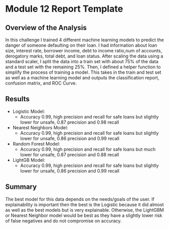 # Module 12 Report Template

## Overview of the Analysis

In this challenge I trained 4 different machine learning models to predict the danger of someone defaulting on their loan. I had information about loan size, interest rate, borrower income, debt to income ratio,num of accounts, derogatory marks, total debt, and loan status. After scaling the data using a standard scaler, I split the data into a train set with about 75% of the data and a test set with the remaining 25%. Then, I defined a helper function to simplify the process of training a model. This takes in the train and test set as well as a machine learning model and outputs the classification report, confusion matrix, and ROC Curve. 

## Results


* Logistic Model:
    * Accuracy 0.99, high precision and recall for safe loans but slightly lower for unsafe, 0.87 precision and 0.98 recall
* Nearest Neighbors Model:
    * Accuracy 0.99, high precision and recall for safe loans but slightly lower for unsafe, 0.86 precision and 0.99 recall
* Random Forest Model:
    * Accuracy 0.99, high precision and recall for safe loans but much lower for unsafe,   0.87 precision and 0.88 recall
* LightGB Model:
    * Accuracy 0.99, high precision and recall for safe loans but slightly lower for unsafe, 0.86 precision and 0.99 recall

## Summary

The best model for this data depends on the needs/goals of the user. If explainability is important then the best is the Logistic because it did almost as well as the best models but is very explainable. Otherwise, the LightGBM or Nearest Neighbor model would be best as they have a slightly lower risk of false negatives and do not compromise on accuracy. 
